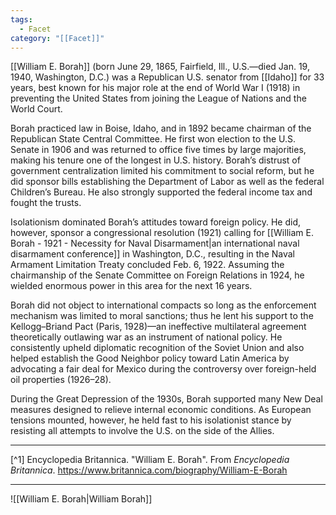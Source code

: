 ```yaml
---
tags:
  - Facet
category: "[[Facet]]"
---
```

[[William E. Borah]] (born June 29, 1865, Fairfield, Ill., U.S.—died Jan. 19, 1940, Washington, D.C.) was a Republican U.S. senator from [[Idaho]] for 33 years, best known for his major role at the end of World War I (1918) in preventing the United States from joining the League of Nations and the World Court.

Borah practiced law in Boise, Idaho, and in 1892 became chairman of the Republican State Central Committee. He first won election to the U.S. Senate in 1906 and was returned to office five times by large majorities, making his tenure one of the longest in U.S. history. Borah’s distrust of government centralization limited his commitment to social reform, but he did sponsor bills establishing the Department of Labor as well as the federal Children’s Bureau. He also strongly supported the federal income tax and fought the trusts.

Isolationism dominated Borah’s attitudes toward foreign policy. He did, however, sponsor a congressional resolution (1921) calling for [[William E. Borah - 1921 - Necessity for Naval Disarmament|an international naval disarmament conference]] in Washington, D.C., resulting in the Naval Armament Limitation Treaty concluded Feb. 6, 1922. Assuming the chairmanship of the Senate Committee on Foreign Relations in 1924, he wielded enormous power in this area for the next 16 years.

Borah did not object to international compacts so long as the enforcement mechanism was limited to moral sanctions; thus he lent his support to the Kellogg–Briand Pact (Paris, 1928)—an ineffective multilateral agreement theoretically outlawing war as an instrument of national policy. He consistently upheld diplomatic recognition of the Soviet Union and also helped establish the Good Neighbor policy toward Latin America by advocating a fair deal for Mexico during the controversy over foreign-held oil properties (1926–28).

During the Great Depression of the 1930s, Borah supported many New Deal measures designed to relieve internal economic conditions. As European tensions mounted, however, he held fast to his isolationist stance by resisting all attempts to involve the U.S. on the side of the Allies.

---

[^1] Encyclopedia Britannica. "William E. Borah". From *Encyclopedia Britannica*. https://www.britannica.com/biography/William-E-Borah

---

![[William E. Borah|William Borah]]
